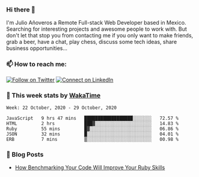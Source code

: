 ### Hi there 👋

I'm Julio Añoveros a Remote Full-stack Web Developer based in Mexico. Searching for interesting projects and awesome people to work with. But don't let that stop you from contacting me if you only want to make friends, grab a beer, have a chat, play chess, discuss some tech ideas, share business opportunities... 

### :mailbox: How to reach me:

[![Follow on Twitter](https://img.shields.io/badge/--twitter?label=Twitter&logo=Twitter&style=social)](https://twitter.com/AnoverosJulio) [![Connect on LinkedIn](https://img.shields.io/badge/--linkedin?label=LinkedIn&logo=LinkedIn&style=social)](https://www.linkedin.com/in/jubaan)

### :construction_worker: This week stats by [WakaTime]('https://wakatime.com')
<!--START_SECTION:waka-->
```text
Week: 22 October, 2020 - 29 October, 2020

JavaScript   9 hrs 47 mins   ██████████████████░░░░░░░   72.57 % 
HTML         2 hrs           ███▓░░░░░░░░░░░░░░░░░░░░░   14.83 % 
Ruby         55 mins         █▓░░░░░░░░░░░░░░░░░░░░░░░   06.86 % 
JSON         32 mins         █░░░░░░░░░░░░░░░░░░░░░░░░   04.01 % 
ERB          7 mins          ▒░░░░░░░░░░░░░░░░░░░░░░░░   00.98 % 
```
<!--END_SECTION:waka-->

### :newspaper: Blog Posts
<!-- BLOG-POST-LIST:START -->
- [How Benchmarking Your Code Will Improve Your Ruby Skills](https://dev.to/jubaan/how-benchmarking-your-code-will-improve-your-ruby-skills-2m83)
<!-- BLOG-POST-LIST:END -->


